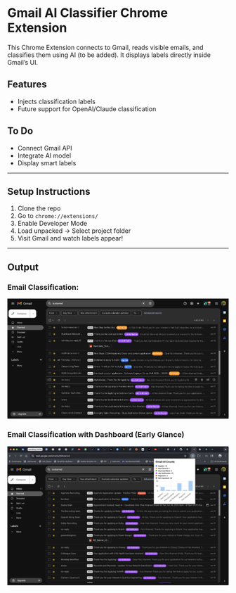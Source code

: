 # Gmail AI Classifier Chrome Extension

This Chrome Extension connects to Gmail, reads visible emails, and classifies them using AI (to be added). It displays labels directly inside Gmail’s UI.

## Features

- Injects classification labels
- Future support for OpenAI/Claude classification

## To Do

- Connect Gmail API
- Integrate AI model
- Display smart labels

---

## Setup Instructions

1. Clone the repo
2. Go to `chrome://extensions/`
3. Enable Developer Mode
4. Load unpacked → Select project folder
5. Visit Gmail and watch labels appear!

---
## Output
### Email Classification:
![Home Page Screenshot](Images/Gmail.png)
### Email Classification with Dashboard (Early Glance)
![Home Page Screenshot](Images/Dashboard.png)
